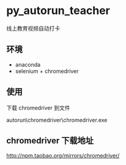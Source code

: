 # py_autorun_teacher
线上教育视频自动打卡

## 环境
- anaconda
- selenium + chromedriver

## 使用
下载 chromedriver 到文件

autorun\chromedriver\chromedriver.exe

## chromedriver 下载地址
http://npm.taobao.org/mirrors/chromedriver/
